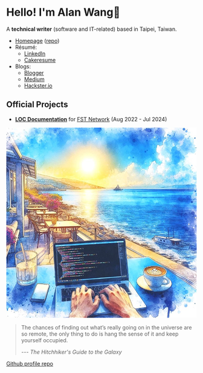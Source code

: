 # Hello! I'm Alan Wang👋

A **technical writer** (software and IT-related) based in Taipei, Taiwan.

- [Homepage](https://alankrantas.github.io/) ([repo](https://github.com/alankrantas/alankrantas.github.io))
- Résumé:
  - [LinkedIn](https://www.linkedin.com/in/alankrantas/)
  - [Cakeresume](https://www.cakeresume.com/krantas)
- Blogs:
  - [Blogger](https://krantasblog.blogspot.com/)
  - [Medium](https://medium.com/@alankrantas)
  - [Hackster.io](https://www.hackster.io/alankrantas)

## Official Projects

- [**LOC Documentation**](https://loc-documentation.vercel.app/) for [FST Network](https://www.fst.network/) (Aug 2022 - Jul 2024)

![profile](profile.jpg)

> The chances of finding out what’s really going on in the universe are so remote, the only thing to do is hang the sense of it and keep yourself occupied.
> 
> --- _The Hitchhiker's Guide to the Galaxy_

[Github profile repo](https://github.com/alankrantas/alankrantas)
